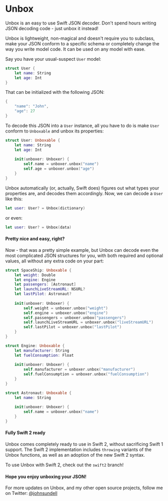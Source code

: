 # Unbox

Unbox is an easy to use Swift JSON decoder. Don't spend hours writing JSON decoding code - just unbox it instead!

Unbox is lightweight, non-magical and doesn't require you to subclass, make your JSON conform to a specific schema or completely change the way you write model code. It can be used on any model with ease.

Say you have your usual-suspect `User` model:

```swift
struct User {
    let name: String
    let age: Int
}
```

That can be initialized with the following JSON:

```swift
{
    "name": "John",
    "age": 27
}
```

To decode this JSON into a `User` instance, all you have to do is make `User` conform to `Unboxable` and unbox its properties:

```swift
struct User: Unboxable {
    let name: String
    let age: Int
    
    init(unboxer: Unboxer) {
        self.name = unboxer.unbox("name")
        self.age = unboxer.unbox("age")
    }
}
```

Unbox automatically (or, actually, Swift does) figures out what types your properties are, and decodes them accordingly. Now, we can decode a `User` like this:

```swift
let user: User? = Unbox(dictionary)
```
or even:
```swift
let user: User? = Unbox(data)
```

#### Pretty nice and easy, right?

Now - that was a pretty simple example, but Unbox can decode even the most complicated JSON structures for you, with both required and optional values, all without any extra code on your part:

```swift
struct SpaceShip: Unboxable {
    let weight: Double
    let engine: Engine
    let passengers: [Astronaut]
    let launchLiveStreamURL: NSURL?
    let lastPilot: Astronaut?
    
    init(unboxer: Unboxer) {
        self.weight = unboxer.unbox("weight")
        self.engine = unboxer.unbox("engine")
        self.passengers = unboxer.unbox("passengers")
        self.launchLiveStreamURL = unboxer.unbox("liveStreamURL")
        self.lastPilot = unboxer.unbox("lastPilot")
    }
}

struct Engine: Unboxable {
    let manufacturer: String
    let fuelConsumption: Float
    
    init(unboxer: Unboxer) {
        self.manufacturer = unboxer.unbox("manufacturer")
        self.fuelConsumption = unboxer.unbox("fuelConsumption")
    }
}

struct Astronaut: Unboxable {
    let name: String
    
    init(unboxer: Unboxer) {
        self.name = unboxer.unbox("name")
    }
}
```

#### Fully Swift 2 ready

Unbox comes completely ready to use in Swift 2, without sacrificing Swift 1 support. The Swift 2 implementation includes `throwing` variants of the Unbox functions, as well as an adoption of the new Swift 2 syntax.

To use Unbox with Swift 2, check out the `swift2` branch!

#### Hope you enjoy unboxing your JSON!

For more updates on Unbox, and my other open source projects, follow me on Twitter: [@johnsundell](http://www.twitter.com/johnsundell)